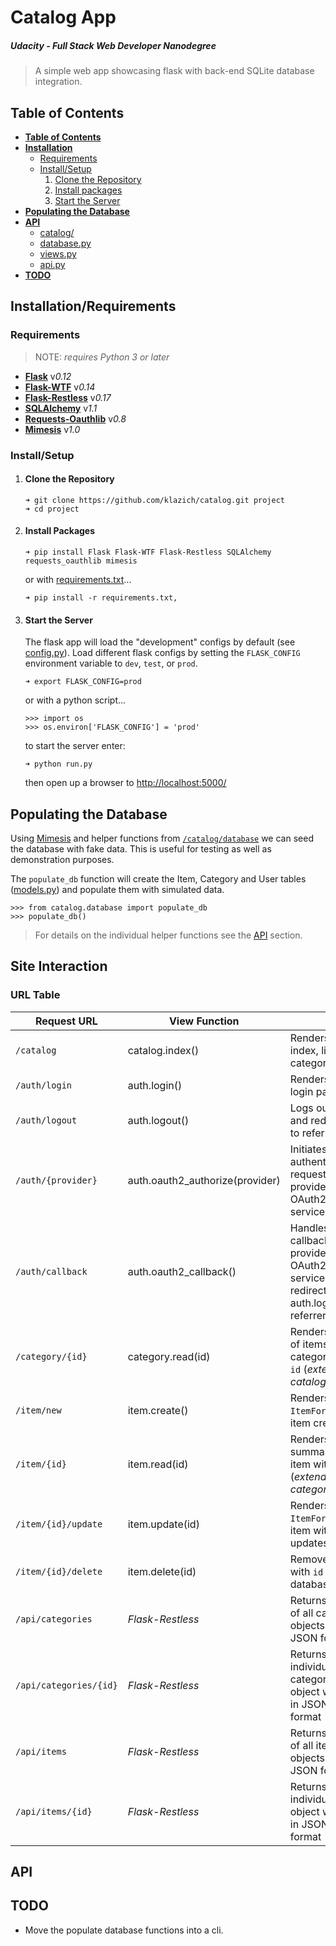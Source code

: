 # Catalog App

##### *Udacity - Full Stack Web Developer Nanodegree* 

> A simple web app showcasing flask with back-end SQLite database integration.

## Table of Contents ####################################################################
- **[Table of Contents](#table-of-contents)**
- **[Installation](#installation/requirements)**
  - [Requirements](#requirements)
  - [Install/Setup](#install/setup)
    1. [Clone the Repository](#clone-the-repository)
    1. [Install packages](#install-packages)
    1. [Start the Server](#start-the-server)
- **[Populating the Database](#populating-the-database)**
- **[API](#api)**
  - [catalog/](#catalog/)
  - [database.py](#databasepy)
  - [views.py](#viewspy)
  - [api.py](#apipy)
- **[TODO](#todo)**


## Installation/Requirements ############################################################

### Requirements 

> NOTE: *requires Python 3 or later*

- [**Flask**](http://flask.pocoo.org/) v*0.12*
- [**Flask-WTF**](https://flask-wtf.readthedocs.io/en/stable/) v*0.14*
- [**Flask-Restless**](https://flask-restless.readthedocs.io/en/stable/) v*0.17*
- [**SQLAlchemy**](https://www.sqlalchemy.org/) v*1.1*
- [**Requests-Oauthlib**](https://requests-oauthlib.readthedocs.io/en/latest/) v*0.8*
- [**Mimesis**](https://lk-geimfari.github.io/mimesis/) v*1.0*


### Install/Setup #######################################################################

1. #### Clone the Repository 
    ```
    ➜ git clone https://github.com/klazich/catalog.git project
    ➜ cd project
    ```

1. #### Install Packages
    ```
    ➜ pip install Flask Flask-WTF Flask-Restless SQLAlchemy requests_oauthlib mimesis
    ```
    or with [requirements.txt](requirements.txt)...
    ```
    ➜ pip install -r requirements.txt,
    ```
    
1. #### Start the Server
    The flask app will load the "development" configs by default (see 
    [config.py](config.py)). Load different flask 
    configs by setting the `FLASK_CONFIG` environment variable to `dev`, `test`, or `prod`.
    ```
    ➜ export FLASK_CONFIG=prod
    ```
    or with a python script...
    ```
    >>> import os
    >>> os.environ['FLASK_CONFIG'] = 'prod'
    ```
    to start the server enter:
    ```
    ➜ python run.py
    ```
    then open up a browser to [http://localhost:5000/](http://localhost:5000/)
    
    
## Populating the Database ##############################################################
Using [Mimesis](https://lk-geimfari.github.io/mimesis/) and helper functions from 
[`/catalog/database`](/catalog/__init__.py)
we can seed the database with fake data. This is useful for testing as well as demonstration 
purposes.

The `populate_db` function will create the Item, Category and User tables 
([models.py](catalog/models.py)) and populate them with simulated data.
```
>>> from catalog.database import populate_db
>>> populate_db()
```  
> For details on the individual helper functions see the [API](#api) section.

## Site Interaction #####################################################################

### URL Table

| Request URL            | View Function                   |     |
| ---------------------- | ------------------------------- | --- |
| `/catalog`             | catalog.index()                 | Renders site index, listing categories |
| `/auth/login`          | auth.login()                    | Renders the login page |
| `/auth/logout`         | auth.logout()                   | Logs out user and redirects to referrer |
| `/auth/{provider}`     | auth.oauth2_authorize(provider) | Initiates user authentication request to provider OAuth2 service |
| `/auth/callback`       | auth.oauth2_callback()          | Handles the callback from provider OAuth2 service and redirects to auth.login referrer |
| `/category/{id}`       | category.read(id)               | Renders a list of items from category with `id` (*extends catalog.index*) |
| `/item/new`            | item.create()                   | Renders the `ItemForm` for item creation |
| `/item/{id}`           | item.read(id)                   | Renders a summary of an item with `id` (*extends category.read*) |
| `/item/{id}/update`    | item.update(id)                 | Renders the `ItemForm` for item with `id` updates |
| `/item/{id}/delete`    | item.delete(id)                 | Removes item with `id` from database |
| `/api/categories`      | *Flask-Restless*                | Returns a list of all category objects in JSON format |
| `/api/categories/{id}` | *Flask-Restless*                | Returns an individual category object with `id` in JSON format |
| `/api/items`           | *Flask-Restless*                | Returns a list of all item objects in JSON format |
| `/api/items/{id}`      | *Flask-Restless*                | Returns an individual item object with `id` in JSON format |



## API ##################################################################################


## TODO #################################################################################
  - Move the populate database functions into a cli.
